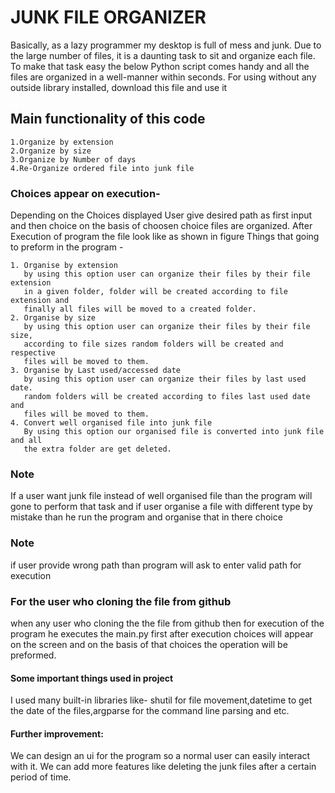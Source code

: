 # JUNK FILE ORGANIZER
Basically, as a lazy programmer my desktop is full of mess and junk.
Due to the large number of files, it is a daunting task to sit and
organize each file. To make that task easy the below Python script
comes handy and all the files are organized in a well-manner within
seconds.
For using without any outside library installed, download this file and
use it
## Main functionality of this code
```
1.Organize by extension
2.Organize by size
3.Organize by Number of days
4.Re-Organize ordered file into junk file
```
### Choices appear on execution-
Depending on the Choices displayed User give desired path as first input and then choice
on the basis of choosen choice files are organized.
After Execution of program the file look like as shown in figure
Things that going to preform in the program -
```
1. Organise by extension
   by using this option user can organize their files by their file extension
   in a given folder, folder will be created according to file extension and
   finally all files will be moved to a created folder.
2. Organise by size
   by using this option user can organize their files by their file size,
   according to file sizes random folders will be created and respective
   files will be moved to them.
3. Organise by Last used/accessed date
   by using this option user can organize their files by last used date.
   random folders will be created according to files last used date and
   files will be moved to them.
4. Convert well organised file into junk file
   By using this option our organised file is converted into junk file and all
   the extra folder are get deleted.
```
### Note
If a user want junk file instead of well organised file than the
program will gone to perform that task and if user organise a file with
different type by mistake than he run the program and organise that in
there choice
### Note
if user provide wrong path than
program will ask to enter valid path for execution

### For the user who cloning the file from github
when any user who cloning the the file from github then for execution 
of the program he executes the main.py first after execution choices will
appear on the screen and on the basis of that choices the operation will 
be preformed.

#### Some important things used in project
I used many built-in libraries like- shutil for file movement,datetime to
get the date of the files,argparse for the command line parsing and
etc.
#### Further improvement:
We can design an ui for the program so a normal user can easily
interact with it. We can add more features like deleting the junk files
after a certain period of time.